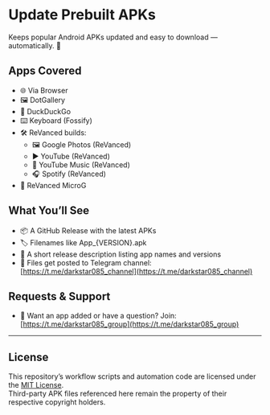 # Update Prebuilt APKs

Keeps popular Android APKs updated and easy to download — automatically. 🚀

## Apps Covered

- 🌐 Via Browser  
- 🖼️ DotGallery  
- 🦆 DuckDuckGo  
- ⌨️ Keyboard (Fossify)  
- 🛠️ ReVanced builds:  
  - 🖼️ Google Photos (ReVanced)  
  - ▶️ YouTube (ReVanced)  
  - 🎵 YouTube Music (ReVanced)  
  - 🎧 Spotify (ReVanced)  
- 🔗 ReVanced MicroG

## What You’ll See

- 📦 A GitHub Release with the latest APKs  
- 🏷️ Filenames like App_{VERSION}.apk  
- 📝 A short release description listing app names and versions  
- 📲 Files get posted to Telegram channel: [https://t.me/darkstar085_channel](https://t.me/darkstar085_channel)  

## Requests & Support

- 💬 Want an app added or have a question? Join: [https://t.me/darkstar085_group](https://t.me/darkstar085_group)

---

## License

This repository’s workflow scripts and automation code are licensed under the [MIT License](./LICENSE).  
Third-party APK files referenced here remain the property of their respective copyright holders.